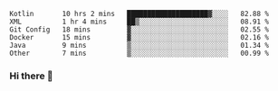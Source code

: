 <!--START_SECTION:waka-->

```text
Kotlin       10 hrs 2 mins   ████████████████████▓░░░░   82.88 %
XML          1 hr 4 mins     ██▒░░░░░░░░░░░░░░░░░░░░░░   08.91 %
Git Config   18 mins         ▓░░░░░░░░░░░░░░░░░░░░░░░░   02.55 %
Docker       15 mins         ▓░░░░░░░░░░░░░░░░░░░░░░░░   02.16 %
Java         9 mins          ▒░░░░░░░░░░░░░░░░░░░░░░░░   01.34 %
Other        7 mins          ▒░░░░░░░░░░░░░░░░░░░░░░░░   00.99 %
```

<!--END_SECTION:waka-->

### Hi there 👋

<!--
**DnC275/DnC275** is a ✨ _special_ ✨ repository because its `README.md` (this file) appears on your GitHub profile.

Here are some ideas to get you started:

- 🔭 I’m currently working on ...
- 🌱 I’m currently learning ...
- 👯 I’m looking to collaborate on ...
- 🤔 I’m looking for help with ...
- 💬 Ask me about ...
- 📫 How to reach me: ...
- 😄 Pronouns: ...
- ⚡ Fun fact: ...
-->
